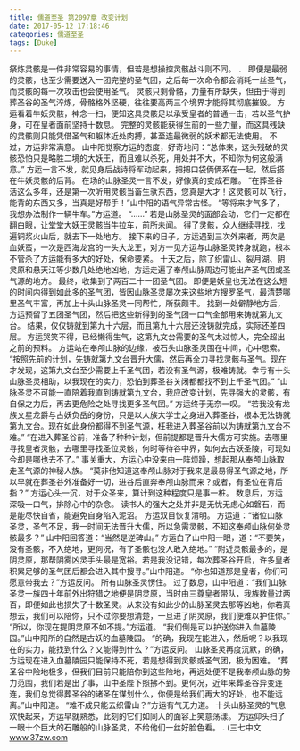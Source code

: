 ```yaml
---
title: 儒道至圣 第2097章 改变计划
date: 2017-05-12 17:18:46
categories: 儒道至圣
tags: [Duke]
---
```


祭炼灵骸是一件非常容易的事情，但若是想操控灵骸战斗则不同。 ．
即便是最弱的灵骸，也至少需要送入一团完整的圣气团，之后每一次命令都会消耗一丝圣气，而灵骸的每一次攻击也会使用圣气。
灵骸只剩骨骼，力量有所缺失，但由于得到葬圣谷的圣气淬炼，骨骼格外坚硬，往往要高两三个境界才能将其彻底摧毁。
方运看着牛妖灵骸，神念一扫，便知这具灵骸足以承受皇者的普通一击，若以圣气护身，可在皇者面前坚持十数息。
完整的灵骸能获得生前的一些力量，而这具残缺的灵骸则只能凭借圣气和躯体近处肉搏，甚至连最微弱的妖术都无法使用。
不过，方运非常满意。
山中阳觉察方运的态度，好奇地问：“总体来，这头残破的灵骸恐怕只是略胜二境的大妖王，而且难以杀死，用处并不大，不知你为何这般满意。”
方运一言不发，就见身后战诗将军动起来，把把口袋俩俩系在一起，然后搭在牛妖灵骸的后背。
在场的山脉圣灵一言不发，好像真的变成石雕。
“在葬圣谷活这么多年，还是第一次听用灵骸当畜生驮东西，您真是大才！这灵骸可以飞行，能背的东西又多，当真是好帮手！”山中阳的语气异常古怪。
“等将来才气多了，我想办法制作一辆牛车。”方运道。
“……”
若是山脉圣灵的面部会动，它们一定都在翻白眼，让堂堂大妖王灵骸当牛拉车，前所未闻。
得了灵骸，众人继续寻找，找遍铜浆火山后，就去下一处地方。
接下来的日子，方运遇到三次外来者，两次是血妖蛮，一次是西海龙宫的一头大龙王，对方一见方运与山脉圣灵转身就跑，根本不管杀了方运能有多大的好处，保命要紧。
十天之后，除了织雷山、裂月湖、阴灵原和悬天江等少数几处绝地凶地，方运走遍了奉颅山脉周边可能出产圣气团或圣气源的地方。
最终，收集到了两百二十一团圣气团。
即便是妖皇也无法在这么短的时间内得到如此多的圣气团，皆因山脉圣灵屡次来这些地方搜罗圣气，最清楚哪里圣气丰富，再加上十头山脉圣灵一同帮忙，所获颇丰。
找到一处僻静地方后，方运预留了五团圣气团，然后把这些新得到的圣气团一口气全部用来铸就第九文台。
结果，仅仅铸就到第九十六层，而且第九十六层还没铸就完成，实际还差四层。
方运哭笑不得，已经懒得生气，这第九文台需要的圣气太过惊人，完全超出之前的预料。
方运站在奉颅山脉的边缘，被石头山脉圣灵围在中间，心中思索。
“按照先前的计划，先铸就第九文台晋升大儒，然后再全力寻找灵骸与圣气。现在才发现，这第九文台至少需要上千圣气团，若没有圣气源，极难铸就。幸亏有十头山脉圣灵相助，以我现在的实力，恐怕到葬圣谷关闭都都找不到上千圣气团。”
“山脉圣灵不可能一直陪着我直到铸就第九文台，我应改变计划，先寻强大的灵骸，有自保之力后，再去更危险之处寻找更多圣气团。”
方运终于无奈一叹。
“若我没有龙族文星龙爵与古妖负岳的身份，只是以人族大学士之身进入葬圣谷，根本无法铸就第九文台。现在如此身份都得不到圣气源，枉我进入葬圣谷前以为铸就第九文台不难。”
“在进入葬圣谷前，准备了种种计划，但前提都是晋升大儒方可实施。去哪里寻找皇者灵骸，去哪里寻找圣位灵骸，何时等待谷中界，如何去古妖圣陵，可现如今却是哪也去不了。”
事关重大，方运心中没来由一阵烦躁，想起那从奉颅山脉取走圣气源的神秘人族。
“莫非他知道这奉颅山脉对于我来是最易得圣气源之地，所以早就在葬圣谷外准备好一切，进谷后直奔奉颅山脉而来？或者，有圣位在背后指？”
方运心头一沉，对于众圣来，算计到这种程度只是事一桩。
数息后，方运深吸一口气，排除心中的杂念。
读书人的强大之处并非是无忧无虑心如磐石，而是能尽快自省，能避免自身陷入泥沼。
方运双目恢复清明。
方运道：“诸位山脉圣灵，圣气不足，我一时间无法晋升大儒，所以急需灵骸，不知这奉颅山脉何处灵骸最多？”
山中阳回答道：“当然是逆碑山。”
方运白了山中阳一眼，道：“不要笑，没有圣骸，不入绝地，更何况，有了圣骸也没人敢入绝地。”
“附近灵骸最多的，是阴灵原，那帮阴雾凶灵手头最是宽裕。若是我没记错，每次葬圣谷开启，许多皇者积累足够的圣气团后都会进入其中搜寻。”山中阳道。
“你也知道那是皇者，你们可愿意带我去？”方运反问。
所有山脉圣灵愣住。
过了数息，山中阳道：“我们山脉圣灵一族四十年前外出狩猎之地便是阴灵原，当时由三尊皇者带队，我族数量过两百，即便如此也损失了十数圣灵。从来没有如此少的山脉圣灵去那等凶地，你若真想去，我们可以陪你，只不过你要想清楚，一旦进了阴灵原，我们便难以护住你。”
“所以，你现在提阴灵原不如不提。”方运道。
“我们倒是可以护送你进入血墓陵园。”山中阳所的自然是古妖的血墓陵园。
“的确，我现在能进入，然后呢？以我现在的实力，能找到什么？又能得到什么？”方运反问。
山脉圣灵再度沉默，的确，方运现在进入血墓陵园只能保持不死，若是想得到灵骸或圣气团，极为困难。
“葬圣谷中险地极多，但我们目前只能陪你到这些险地，再远处便不是我奉颅山脉的势力范围，我们若是出了事，山中圣陛下照拂不到。更何况，近年来葬圣谷异变连连，我们总觉得葬圣谷的诸圣在谋划什么，你便是给我们再大的好处，也不能远离。”山中阳道。
“难不成只能去织雷山？”方运有气无力道。
十头山脉圣灵的气息欢快起来，方运早就熟悉，此刻的它们如同人的面容上笑意荡漾。
方运仰头扫了一眼十个巨大的石雕般的山脉圣灵，不给他们一丝好脸色看。
.
(三七中文 www.37zw.com